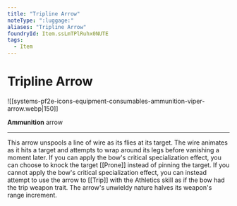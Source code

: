 ```yaml
---
title: "Tripline Arrow"
noteType: ":luggage:"
aliases: "Tripline Arrow"
foundryId: Item.ssLmTPlRuhx0NUTE
tags:
  - Item
---
```


# Tripline Arrow
![[systems-pf2e-icons-equipment-consumables-ammunition-viper-arrow.webp|150]]

**Ammunition** arrow

* * *

This arrow unspools a line of wire as its flies at its target. The wire animates as it hits a target and attempts to wrap around its legs before vanishing a moment later. If you can apply the bow's critical specialization effect, you can choose to knock the target [[Prone]] instead of pinning the target. If you cannot apply the bow's critical specialization effect, you can instead attempt to use the arrow to [[Trip]] with the Athletics skill as if the bow had the trip weapon trait. The arrow's unwieldy nature halves its weapon's range increment.
